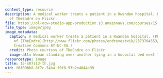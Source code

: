 ```yaml
---
content_type: resource
description: A medical worker treats a patient in a Rwandan hospital. Photo courtesy
  of TheEndre on Flickr.
file: https://ol-ocw-studio-app-production.s3.amazonaws.com/courses/15-s07-globalhealth-lab-spring-2013/f8f098b88f7c54b4f0f853b2e4044e39_15-s07s13-th.jpg
file_type: image/jpeg
image_metadata:
  caption: A medical worker treats a patient in a Rwandan hospital. (Photo courtesy
    of [TheEndre](http://www.flickr.com/photos/endrevestvik/2373704553/) on Flickr.
    Creative Commons BY-NC-SA.)
  credit: Photo courtesy of TheEndre on Flickr.
  image-alt: Woman standing over another lying in a hospital bed next to an IV drip.
resourcetype: Image
title: 15-s07s13-th.jpg
uid: f8f098b8-8f7c-54b4-f0f8-53b2e4044e39
---
```

